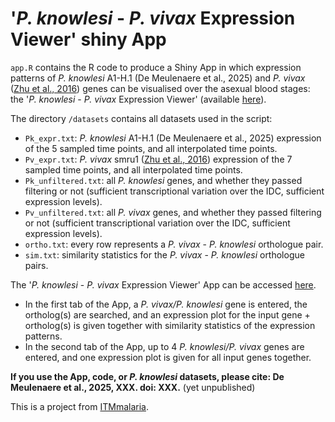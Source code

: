 # '*P. knowlesi* - *P. vivax* Expression Viewer' shiny App

`app.R` contains the R code to produce a Shiny App in which expression patterns of *P. knowlesi* A1-H.1 (De Meulenaere et al., 2025) and *P. vivax* ([Zhu et al., 2016](https://doi.org/10.1038/srep20498)) genes can be visualised over the asexual blood stages: the '*P. knowlesi* - *P. vivax* Expression Viewer' (available [here](https://interactive.itg.be/app/mal-pk-pv-expression-viewer)).

The directory `/datasets` contains all datasets used in the script:
- `Pk_expr.txt`: *P. knowlesi* A1-H.1 (De Meulenaere et al., 2025) expression of the 5 sampled time points, and all interpolated time points.
- `Pv_expr.txt`: *P. vivax* smru1 ([Zhu et al., 2016](https://doi.org/10.1038/srep20498)) expression of the 7 sampled time points, and all interpolated time points.
- `Pk_unfiltered.txt`: all *P. knowlesi* genes, and whether they passed filtering or not (sufficient transcriptional variation over the IDC, sufficient expression levels).
- `Pv_unfiltered.txt`: all *P. vivax* genes, and whether they passed filtering or not (sufficient transcriptional variation over the IDC, sufficient expression levels).
- `ortho.txt`: every row represents a *P. vivax* - *P. knowlesi* orthologue pair.
- `sim.txt`: similarity statistics for the *P. vivax* - *P. knowlesi* orthologue pairs.

The '*P. knowlesi* - *P. vivax* Expression Viewer' App can be accessed [here](https://interactive.itg.be/app/mal-pk-pv-expression-viewer).
- In the first tab of the App, a *P. vivax/P. knowlesi* gene is entered, the ortholog(s) are searched, and an expression plot for the input gene + ortholog(s) is given together with similarity statistics of the expression patterns.
- In the second tab of the App, up to 4 *P. knowlesi/P. vivax* genes are entered, and one expression plot is given for all input genes together.

**If you use the App, code, or *P. knowlesi* datasets, please cite: De Meulenaere et al., 2025, XXX. doi: XXX.** (yet unpublished)

This is a project from [ITMmalaria](https://github.com/ITMmalaria).
